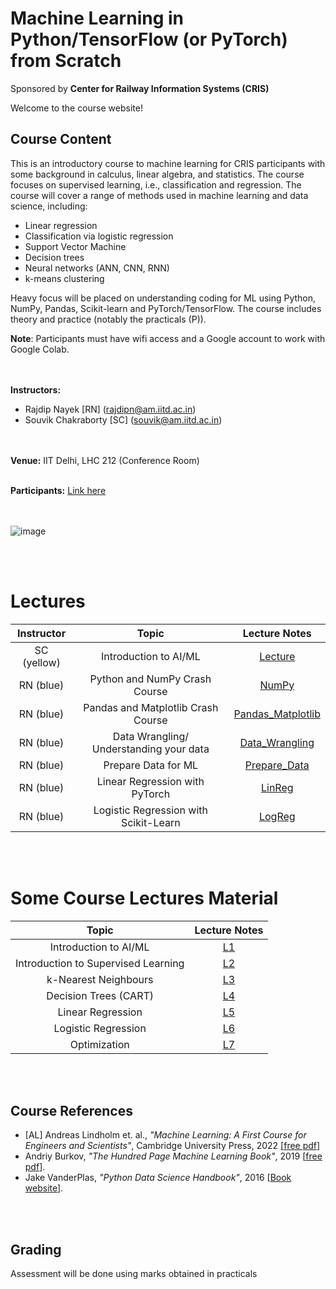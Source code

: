 # Machine Learning in Python/TensorFlow (or PyTorch) from Scratch 
Sponsored by **Center for Railway Information Systems (CRIS)**


Welcome to the course website!

## Course Content
This is an introductory course to machine learning for CRIS participants with some background in calculus, linear algebra, and statistics. The course focuses on supervised learning, i.e., classification and regression. The course will cover a range of methods used in machine learning and data science, including:
- Linear regression
- Classification via logistic regression
- Support Vector Machine 
- Decision trees
- Neural networks (ANN, CNN, RNN)
- k-means clustering

Heavy focus will be placed on understanding coding for ML using Python, NumPy, Pandas, Scikit-learn and PyTorch/TensorFlow.
The course includes theory and practice (notably the practicals (P)). 

**Note**: Participants must have wifi access and a Google account to work with Google Colab.

<br> <br>
**Instructors:** 
* Rajdip Nayek [RN] (rajdipn@am.iitd.ac.in) 
* Souvik Chakraborty [SC] (souvik@am.iitd.ac.in)                 

<br> <br>
**Venue:** IIT Delhi, LHC 212 (Conference Room)
<br> <br>

**Participants:** [Link here](https://docs.google.com/spreadsheets/d/1oaMR--Ofa2Eu0D2LOyaoEWSXh9rScNR0IEASY-Cl-B8/edit?usp=sharing)

<br> <br>
![image](https://github.com/coursesAM/CRIS2024/assets/109568856/4ab3910d-6044-4b56-a66f-bfb0964ba97c)

<br> <br>
# Lectures

|Instructor| Topic | Lecture Notes | 
|:----------:|:------------------------------:|:------------------:|
|SC (yellow) | Introduction to AI/ML | [Lecture](Lectures/Lecture-1_cris.pdf) | 
|RN (blue) | Python and NumPy Crash Course | [NumPy](https://colab.research.google.com/drive/1MvKS3JogqtJHrBfzyFMOcOa0eVskMB4S#scrollTo=el7ocr07qte-) | 
|RN (blue) | Pandas and Matplotlib Crash Course| [Pandas_Matplotlib](https://colab.research.google.com/drive/1sl88MXV_6cictN1vaSEd6J_82swB9zYt)|
|RN (blue) | Data Wrangling/ Understanding your data |  [Data_Wrangling](https://colab.research.google.com/drive/1QW4Gk6VcPnlSVXfMvwMTcI3OCNzmRQlC) | 
|RN (blue) | Prepare Data for ML | [Prepare_Data](https://colab.research.google.com/drive/19SYTvWptUBR4w7mKayzjJ1wtfTfLQpPY?usp=sharing)|
|RN (blue) | Linear Regression with PyTorch | [LinReg](https://colab.research.google.com/drive/1POGb8tZGDawVLZTfoPUitchtVpxvFwgg?usp=sharing) |
|RN (blue) | Logistic Regression with Scikit-Learn |[LogReg](https://colab.research.google.com/drive/1ty1mCbRNJcVSkXvo2SYe_6ZEIAoD7qtn#scrollTo=zgjnhjofj22j)|
<br> <br>

# Some Course Lectures Material

| Topic | Lecture Notes | 
|:--------------------------:|:------------------:|
| Introduction to AI/ML | [L1](Lectures/Intro2ML.pdf) | 
| Introduction to Supervised Learning | [L2](Lectures/Intro2Supervised.pdf)|
| k-Nearest Neighbours |  [L3](Lectures/kNN.pdf) | 
| Decision Trees (CART) | [L4](Lectures/DecisionTrees.pdf)|
| Linear Regression | [L5](Lectures/LinearRegression.pdf)|
| Logistic Regression | [L6](Lectures/LogisticRegression.pdf)|
| Optimization | [L7](Lectures/Optimization.pdf) |

<br> <br>

## Course References
* [AL] Andreas Lindholm et. al., *"Machine Learning: A First Course for Engineers and Scientists"*, Cambridge University Press, 2022 [[free pdf](http://smlbook.org/book/sml-book-draft-latest.pdf)]
* Andriy Burkov, *"The Hundred Page Machine Learning Book"*, 2019 [[free pdf](http://ema.cri-info.cm/wp-content/uploads/2019/07/2019BurkovTheHundred-pageMachineLearning.pdf)].
* Jake VanderPlas, *"Python Data Science Handbook"*, 2016 [[Book website](https://jakevdp.github.io/PythonDataScienceHandbook/index.html)].

<br> <br>

## Grading  
Assessment will be done using marks obtained in practicals

